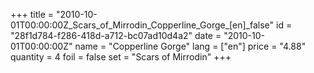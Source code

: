 +++
title = "2010-10-01T00:00:00Z_Scars_of_Mirrodin_Copperline_Gorge_[en]_false"
id = "28f1d784-f286-418d-a712-bc07ad10d4a2"
date = "2010-10-01T00:00:00Z"
name = "Copperline Gorge"
lang = ["en"]
price = "4.88"
quantity = 4
foil = false
set = "Scars of Mirrodin"
+++

